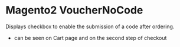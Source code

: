 # Magento2 VoucherNoCode

Displays checkbox to enable the submission of a code after ordering.

* can be seen on Cart page and on the second step of checkout

